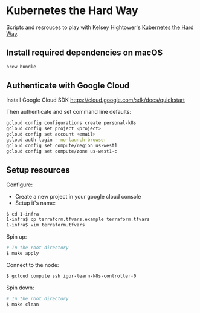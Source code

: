 # Kubernetes the Hard Way

Scripts and resrouces to play with Kelsey Hightower's [Kubernetes the Hard Way](https://github.com/kelseyhightower/kubernetes-the-hard-way).

## Install required dependencies on macOS

```sh
brew bundle
```

## Authenticate with Google Cloud

Install Google Cloud SDK https://cloud.google.com/sdk/docs/quickstart

Then authenticate and set command line defaults:
```sh
gcloud config configurations create personal-k8s
gcloud config set project <project>
gcloud config set account <email>
gcloud auth login --no-launch-browser
gcloud config set compute/region us-west1
gcloud config set compute/zone us-west1-c
```


## Setup resources

Configure:
- Create a new project in your google cloud console
- Setup it's name:
```sh
$ cd 1-infra
1-infra$ cp terraform.tfvars.example terraform.tfvars
1-infra$ vim terraform.tfvars
```

Spin up:
```sh
# In the root directory
$ make apply
```

Connect to the node:
```sh
$ gcloud compute ssh igor-learn-k8s-controller-0
```

Spin down:
```sh
# In the root directory
$ make clean
```

